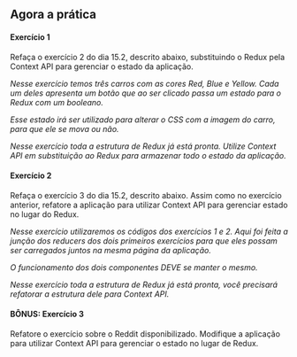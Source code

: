 ## Agora a prática

#### Exercício 1

Refaça o exercício 2 do dia 15.2, descrito abaixo, substituindo o Redux pela Context API para gerenciar o estado da aplicação.

_Nesse exercício temos três carros com as cores Red, Blue e Yellow. Cada um deles apresenta um botão que ao ser clicado passa um estado para o Redux com um booleano._

_Esse estado irá ser utilizado para alterar o CSS com a imagem do carro, para que ele se mova ou não._

_Nesse exercício toda a estrutura de Redux já está pronta. Utilize Context API em substituição ao Redux para armazenar todo o estado da aplicação._

#### Exercício 2

Refaça o exercício 3 do dia 15.2, descrito abaixo. Assim como no exercício anterior, refatore a aplicação para utilizar Context API para gerenciar estado no lugar do Redux.

_Nesse exercício utilizaremos os códigos dos exercícios 1 e 2. Aqui foi feita a junção dos reducers dos dois primeiros exercícios para que eles possam ser carregados juntos na mesma página da aplicação._

_O funcionamento dos dois componentes DEVE se manter o mesmo._

_Nesse exercício toda a estrutura de Redux já está pronta, você precisará refatorar a estrutura dele para Context API._

#### BÔNUS: Exercício 3

Refatore o exercício sobre o Reddit disponibilizado. Modifique a aplicação para utilizar Context API para gerenciar o estado no lugar de Redux.